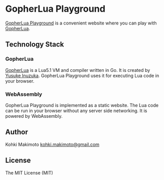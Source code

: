 # GopherLua Playground

[GopherLua Playground](https://kohkimakimoto.github.io/gopher-lua-playground/) is a convenient website where you can play with [GopherLua](https://github.com/yuin/gopher-lua).

## Technology Stack

### GopherLua

[GopherLua](https://github.com/yuin/gopher-lua) is a Lua5.1 VM and compiler written in Go. It is created by [Yusuke Inuzuka](https://github.com/yuin).
GopherLua Playground uses it for executing Lua code in your browser.

### WebAssembly

GopherLua Playground is implemented as a static website. The Lua code can be run in your browser without any server side networking.
It is powered by WebAssembly.

## Author

Kohki Makimoto <kohki.makimoto@gmail.com>

## License

The MIT License (MIT)
